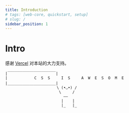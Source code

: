```yaml
---
title: Introduction
# tags: [web-core, quickstart, setup]
# slug: /
sidebar_position: 1
---
```


# Intro

感谢 [Vercel](https://vercel.com/) 对本站的大力支持。

```
|￣￣￣￣￣￣￣￣￣￣￣￣￣| 
|            C  S  S     I  S     A  W  E  S  O  M  E
|＿＿＿＿＿＿＿＿＿＿＿＿＿|
                       \ (•◡•) /
                        \     /
                          ——
                         |    |
                         |_   |_
```